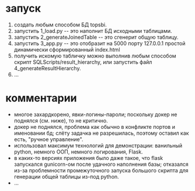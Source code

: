 <h1>запуск</h1>

1. создать любым способом БД topsbi.
2. запустить 1_load.py -- это наполнит БД исходными таблицами.
3. запустить 2_generateJoinedTable -- это сгенерит общую таблицу.
4. запустить 3_app.py -- это отобразит на 5000 порту 127.0.0.1 простой динамически сформированный index.html 
5. получить искомую табличку можно выполнив любым способом скрипт SQLScripts/result_hierarchy, или запустить файл 4_generateResultHierarchy.
6. ... 

<h1>комментарии</h1>

- многое захардкорено, явки-логины-пароли; поскольку докер не поднялся (см. ниже), то не критично.
- докер не поднялся, проблема как обычно в конфликте портов и именовании бд; 
    слёту задачка не разрешилась, поэтому оставил как есть, "ручное управление".
- использовал максимум технологий для демонстрации: ванильный python, немного ООП, немного логирования, Flask.
- в каких-то версиях приложения было даже такое, что flask запускался gunicorn-ом после удачного наполнения базы;
    отказался из-за проблемности промежуточного запуска большого скрипта для генерации общей таблицы из-под python.
- ...